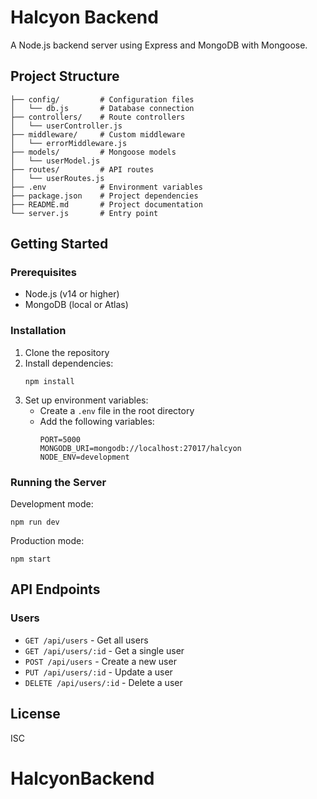 # Halcyon Backend

A Node.js backend server using Express and MongoDB with Mongoose.

## Project Structure

```
├── config/         # Configuration files
│   └── db.js       # Database connection
├── controllers/    # Route controllers
│   └── userController.js
├── middleware/     # Custom middleware
│   └── errorMiddleware.js
├── models/         # Mongoose models
│   └── userModel.js
├── routes/         # API routes
│   └── userRoutes.js
├── .env            # Environment variables
├── package.json    # Project dependencies
├── README.md       # Project documentation
└── server.js       # Entry point
```

## Getting Started

### Prerequisites

- Node.js (v14 or higher)
- MongoDB (local or Atlas)

### Installation

1. Clone the repository
2. Install dependencies:
   ```
   npm install
   ```
3. Set up environment variables:
   - Create a `.env` file in the root directory
   - Add the following variables:
     ```
     PORT=5000
     MONGODB_URI=mongodb://localhost:27017/halcyon
     NODE_ENV=development
     ```

### Running the Server

Development mode:
```
npm run dev
```

Production mode:
```
npm start
```

## API Endpoints

### Users

- `GET /api/users` - Get all users
- `GET /api/users/:id` - Get a single user
- `POST /api/users` - Create a new user
- `PUT /api/users/:id` - Update a user
- `DELETE /api/users/:id` - Delete a user

## License

ISC
# HalcyonBackend
